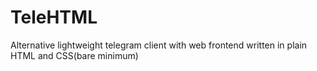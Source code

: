 # TeleHTML
Alternative lightweight telegram client with web frontend written in plain HTML and CSS(bare minimum)

